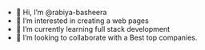 - 👋 Hi, I’m @rabiya-basheera
- 👀 I’m interested in creating a web pages
- 🌱 I’m currently learning full stack development
- 💞️ I’m looking to collaborate with a Best top companies.

<!---
rabiya-basheera/rabiya-basheera is a ✨ special ✨ repository because its `README.md` (this file) appears on your GitHub profile.
You can click the Preview link to take a look at your changes.
--->

